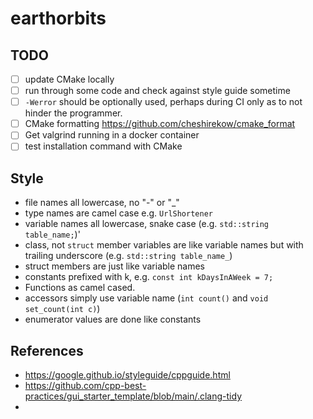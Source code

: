 # earthorbits


## TODO

- [ ] update CMake locally
- [ ] run through some code and check against style guide sometime
- [ ] `-Werror` should be optionally used, perhaps during CI only as to not hinder the programmer.
- [ ] CMake formatting https://github.com/cheshirekow/cmake_format
- [ ] Get valgrind running in a docker container
- [ ] test installation command with CMake

## Style

* file names all lowercase, no "-" or "_"
* type names are camel case e.g. `UrlShortener`
* variable names all lowercase, snake case (e.g. `std::string table_name;`)'
* class, not `struct` member variables are like variable names but with trailing underscore (e.g. `std::string table_name_`)
* struct members are just like variable names
* constants prefixed with k, e.g. `const int kDaysInAWeek = 7;`
* Functions as camel cased.
* accessors simply use variable name (`int count()` and `void set_count(int c)`)
* enumerator values are done like constants




## References
* https://google.github.io/styleguide/cppguide.html
* https://github.com/cpp-best-practices/gui_starter_template/blob/main/.clang-tidy 
* 